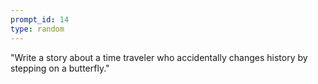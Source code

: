 ```yaml
---
prompt_id: 14
type: random
---
```


"Write a story about a time traveler who accidentally changes history by stepping on a butterfly."
